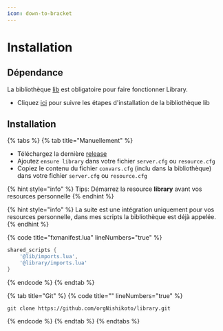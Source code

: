 ```yaml
---
icon: down-to-bracket
---
```


# Installation

## Dépendance

La bibliothèque [lib](https://github.com/JustGodWork/lib/releases/latest) est obligatoire pour faire fonctionner Library.

* Cliquez [ici](https://github.com/JustGodWork/lib/blob/main/README.md#getting-started) pour suivre les étapes d'installation de la bibliothèque lib

## Installation

{% tabs %}
{% tab title="Manuellement" %}
* Téléchargez la dernière [release](https://github.com/orgNishikoto/library/releases/latest)
* Ajoutez `ensure library` dans votre fichier `server.cfg` ou `resource.cfg`
* Copiez le contenu du fichier `convars.cfg` (inclu dans la bibliothèque) dans votre fichier `server.cfg` ou `resource.cfg`

{% hint style="info" %}
Tips: Démarrez la resource **library** avant vos resources personnelle
{% endhint %}

{% hint style="info" %}
La suite est une intégration uniquement pour vos resources personnelle, dans mes scripts la bibliothèque est déjà appelée.
{% endhint %}

{% code title="fxmanifest.lua" lineNumbers="true" %}
```lua
shared_scripts {
    '@lib/imports.lua',
    '@library/imports.lua'
} 
```
{% endcode %}
{% endtab %}

{% tab title="Git" %}
{% code title="" lineNumbers="true" %}
```
git clone https://github.com/orgNishikoto/library.git
```
{% endcode %}
{% endtab %}
{% endtabs %}
